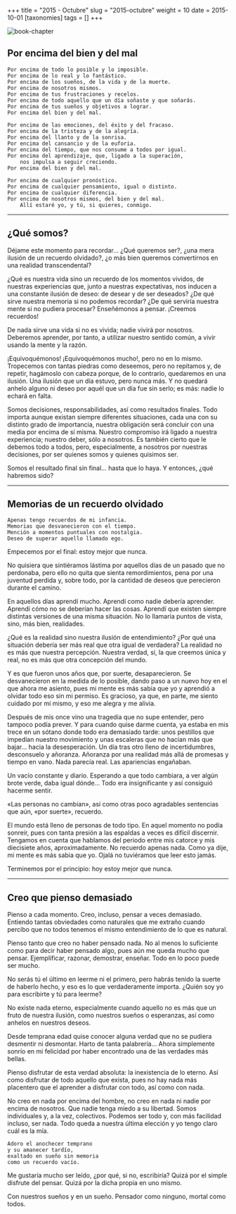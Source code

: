 +++
title = "2015 - Octubre"
slug = "2015-octubre"
weight = 10
date = 2015-10-01
[taxonomies]
tags = []
+++

![book-chapter](/images/book/oeur/08.jpg)

## Por encima del bien y del mal
```
Por encima de todo lo posible y lo imposible.
Por encima de lo real y lo fantástico.
Por encima de los sueños, de la vida y de la muerte.
Por encima de nosotros mismos.
Por encima de tus frustraciones y recelos.
Por encima de todo aquello que un día soñaste y que soñarás.
Por encima de tus sueños y objetivos a lograr.
Por encima del bien y del mal.

Por encima de las emociones, del éxito y del fracaso.
Por encima de la tristeza y de la alegría.
Por encima del llanto y de la sonrisa.
Por encima del cansancio y de la euforia.
Por encima del tiempo, que nos consume a todos por igual.
Por encima del aprendizaje, que, ligado a la superación, 
    nos impulsa a seguir creciendo.
Por encima del bien y del mal.

Por encima de cualquier pronóstico.
Por encima de cualquier pensamiento, igual o distinto.
Por encima de cualquier diferencia.
Por encima de nosotros mismos, del bien y del mal. 
    Allí estaré yo, y tú, si quieres, conmigo.
```
--- 

## ¿Qué somos?

Déjame este momento para recordar… ¿Qué queremos ser?, ¿una mera ilusión de un recuerdo olvidado?, ¿o más bien queremos convertirnos en una realidad transcendental?

¿Qué es nuestra vida sino un recuerdo de los momentos vividos, de nuestras experiencias que, junto a nuestras expectativas, nos inducen a una constante ilusión de deseo: de desear y de ser deseados? ¿De qué sirve nuestra memoria si no podemos recordar? ¿De qué serviría nuestra mente si no pudiera procesar? Enseñémonos a pensar. ¡Creemos recuerdos!

De nada sirve una vida si no es vivida; nadie vivirá por nosotros. Deberemos aprender, por tanto, a utilizar nuestro sentido común, a vivir usando la mente y la razón.

¡Equivoquémonos! ¡Equivoquémonos mucho!, pero no en lo mismo. Tropecemos con tantas piedras como deseemos, pero no repitamos y, de repetir, hagámoslo con cabeza porque, de lo contrario, quedaremos en una ilusión. Una ilusión que un día estuvo, pero nunca más. Y no quedará anhelo alguno ni deseo por aquél que un día fue sin serlo; es más: nadie lo echará en falta.

Somos decisiones, responsabilidades, así como resultados finales. Todo importa aunque existan siempre diferentes situaciones, cada una con su distinto grado de importancia, nuestra obligación será concluir con una media por encima de sí misma. Nuestro compromiso irá ligado a nuestra experiencia; nuestro deber, sólo a nosotros. Es también cierto que le debemos todo a todos, pero, especialmente, a nosotros por nuestras decisiones, por ser quienes somos y quienes quisimos ser.

Somos el resultado final sin final… hasta que lo haya. Y entonces, ¿qué habremos sido?

---

## Memorias de un recuerdo olvidado
```
Apenas tengo recuerdos de mi infancia.
Memorias que desvanecieron con el tiempo.
Mención a momentos puntuales con nostalgia.
Deseo de superar aquello llamado ego.
```

Empecemos por el final: estoy mejor que nunca.

No quisiera que sintiéramos lástima por aquellos días de un pasado que no perdonaba, pero ello no quita que sienta remordimientos, pena por una juventud perdida y, sobre todo, por la cantidad de deseos que perecieron durante el camino.

En aquellos días aprendí mucho. Aprendí como nadie debería aprender. Aprendí cómo no se deberían hacer las cosas. Aprendí que existen siempre distintas versiones de una misma situación. No lo llamaría puntos de vista, sino, más bien, realidades.

¿Qué es la realidad sino nuestra ilusión de entendimiento? ¿Por qué una situación debería ser más real que otra igual de verdadera? La realidad no es más que nuestra percepción. Nuestra verdad, sí, la que creemos única y real, no es más que otra concepción del mundo.

Y es que fueron unos años que, por suerte, desaparecieron. Se desvanecieron en la medida de lo posible, dando paso a un nuevo hoy en el que ahora me asiento, pues mi mente es más sabia que yo y aprendió a olvidar todo eso sin mi permiso. Es gracioso, ya que, en parte, me siento cuidado por mí mismo, y eso me alegra y me alivia.

Después de mis once vino una tragedia que no supe entender, pero tampoco podía prever. Y para cuando quise darme cuenta, ya estaba en mis trece en un sótano donde todo era demasiado tarde: unos pestillos que impedían nuestro movimiento y unas escaleras que no hacían más que bajar… hacia la desesperación. Un día tras otro lleno de incertidumbres, desconsuelo y añoranza. Añoranza por una realidad más allá de promesas y tiempo en vano. Nada parecía real. Las apariencias engañaban.

Un vacío constante y diario. Esperando a que todo cambiara, a ver algún brote verde, daba igual dónde… Todo era insignificante y así consiguió hacerme sentir.

«Las personas no cambian», así como otras poco agradables sentencias que aún, «por suerte», recuerdo.

El mundo está lleno de personas de todo tipo. En aquel momento no podía sonreír, pues con tanta presión a las espaldas a veces es difícil discernir. Tengamos en cuenta que hablamos del periodo entre mis catorce y mis diecisiete años, aproximadamente. No recuerdo apenas nada. Como ya dije, mi mente es más sabia que yo. Ojalá no tuviéramos que leer esto jamás.

Terminemos por el principio: hoy estoy mejor que nunca.

--- 

## Creo que pienso demasiado

Pienso a cada momento. Creo, incluso, pensar a veces demasiado. Entiendo tantas obviedades como naturales que me extraño cuando percibo que no todos tenemos el mismo entendimiento de lo que es natural.

Pienso tanto que creo no haber pensado nada. No al menos lo suficiente como para decir haber pensado algo, pues aún me queda mucho que pensar. Ejemplificar, razonar, demostrar, enseñar. Todo en lo poco puede ser mucho.

No serás tú el último en leerme ni el primero, pero habrás tenido la suerte de haberlo hecho, y eso es lo que verdaderamente importa. ¿Quién soy yo para escribirte y tú para leerme?

No existe nada eterno, especialmente cuando aquello no es más que un fruto de nuestra ilusión, como nuestros sueños o esperanzas, así como anhelos en nuestros deseos.

Desde temprana edad quise conocer alguna verdad que no se pudiera desmentir ni desmontar. Harto de tanta palabrería… Ahora simplemente sonrío en mi felicidad por haber encontrado una de las verdades más bellas.

Pienso disfrutar de esta verdad absoluta: la inexistencia de lo eterno. Así como disfrutar de todo aquello que exista, pues no hay nada más placentero que el aprender a disfrutar con todo, así como con nada.

No creo en nada por encima del hombre, no creo en nada ni nadie por encima de nosotros. Que nadie tenga miedo a su libertad. Somos individuales y, a la vez, colectivos. Podemos ser todo y, con más facilidad incluso, ser nada. Todo queda a nuestra última elección y yo tengo claro cuál es la mía.
```
Adoro el anochecer temprano
y su amanecer tardío,
exaltado en sueño sin memoria
como un recuerdo vacío.
```

Me gustaría mucho ser leído, ¿por qué, si no, escribiría? Quizá por el simple disfrute del pensar. Quizá por la dicha propia en uno mismo.

Con nuestros sueños y en un sueño. Pensador como ninguno, mortal como todos.

